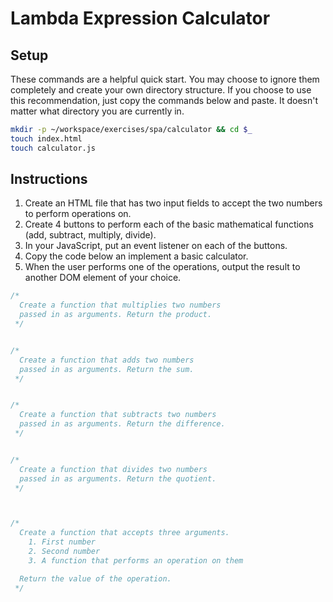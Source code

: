 # Lambda Expression Calculator

## Setup

These commands are a helpful quick start. You may choose to ignore them completely and create your own directory structure. If you choose to use this recommendation, just copy the commands below and paste. It doesn't matter what directory you are currently in.

```bash
mkdir -p ~/workspace/exercises/spa/calculator && cd $_
touch index.html
touch calculator.js
```

## Instructions

1. Create an HTML file that has two input fields to accept the two numbers to perform operations on.
1. Create 4 buttons to perform each of the basic mathematical functions (add, subtract, multiply, divide).
1. In your JavaScript, put an event listener on each of the buttons.
1. Copy the code below an implement a basic calculator.
1. When the user performs one of the operations, output the result to another DOM element of your choice.

```js
/*
  Create a function that multiplies two numbers
  passed in as arguments. Return the product.
 */


/*
  Create a function that adds two numbers
  passed in as arguments. Return the sum.
 */


/*
  Create a function that subtracts two numbers
  passed in as arguments. Return the difference.
 */


/*
  Create a function that divides two numbers
  passed in as arguments. Return the quotient.
 */



/*
  Create a function that accepts three arguments.
    1. First number
    2. Second number
    3. A function that performs an operation on them

  Return the value of the operation.
 */

```